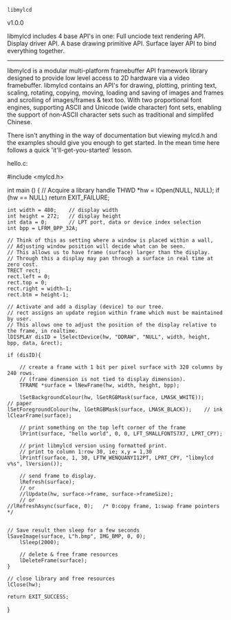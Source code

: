 
	libmylcd
v1.0.0

libmylcd includes 4 base API's in one:
  Full unciode text rendering API.
  Display driver API.
  A base drawing primitive API.
  Surface layer API to bind everything together.



---


libmylcd is a modular multi-platform framebuffer API framework library designed to provide 
low level access to 2D hardware via a video framebuffer.
libmylcd contains an API's for drawing, plotting, printing text, scaling, rotating, copying,
moving, loading and saving of images and frames and scrolling of images/frames & text too.
With two proportional font engines, supporting ASCII and Unicode (wide character) font sets,
enabling the support of non-ASCII character sets such as traditional and simplifed Chinese.


There isn't anything in the way of documentation but viewing mylcd.h and the examples
should give you enough to get started.
In the mean time here follows a quick 'it'll-get-you-started' lesson.



hello.c:

#include <mylcd.h>

int main ()
{
    // Acquire a library handle
    THWD *hw = lOpen(NULL, NULL);
    if (hw == NULL)
    	return EXIT_FAILURE;

    int width = 480;	// display width
    int height = 272;	// display height
    int data = 0;		// LPT port, data or device index selection
    int bpp = LFRM_BPP_32A;

    // Think of this as setting where a window is placed within a wall,
    // Adjusting window position will decide what can be seen.
    // This allows us to have frame (surface) larger than the display.
    // Through this a display may pan through a surface in real time at zero cost.
    TRECT rect;	
    rect.left = 0;
    rect.top = 0;
    rect.right = width-1;
    rect.btm = height-1;
    
    // Activate and add a display (device) to our tree.
    // rect assigns an update region within frame which must be maintained by user.
    // This allows one to adjust the position of the display relative to the frame, in realtime.
    lDISPLAY disID = lSelectDevice(hw, "DDRAW", "NULL", width, height, bpp, data, &rect);

    if (disID){

        // create a frame with 1 bit per pixel surface with 320 columns by 240 rows.
    	// (frame dimension is not tied to display dimension).
    	TFRAME *surface = lNewFrame(hw, width, height, bpp);
    
    	lSetBackgroundColour(hw, lGetRGBMask(surface, LMASK_WHITE));	        // paper
	lSetForegroundColour(hw, lGetRGBMask(surface, LMASK_BLACK));    // ink
	lClearFrame(surface);
	        
    	// print something on the top left corner of the frame
    	lPrint(surface, "hello world", 0, 0, LFT_SMALLFONTS7X7, LPRT_CPY);
    
    	// print libmylcd version using formatted print.
    	// print to column 1:row 30, ie; x,y = 1,30
    	lPrintf(surface, 1, 30, LFTW_WENQUANYI12PT, LPRT_CPY, "libmylcd v%s", lVersion());

    	// send frame to display.
    	lRefresh(surface);
    	// or
    	//lUpdate(hw, surface->frame, surface->frameSize);
    	// or
	//lRefreshAsync(surface, 0);   /* 0:copy frame, 1:swap frame pointers */

   
	// Save result then sleep for a few seconds
	lSaveImage(surface, L"h.bmp", IMG_BMP, 0, 0);
    	lSleep(2000);
    	
    	// delete & free frame resources
    	lDeleteFrame(surface);
    }

    // close library and free resources
    lClose(hw);

    return EXIT_SUCCESS;
}


